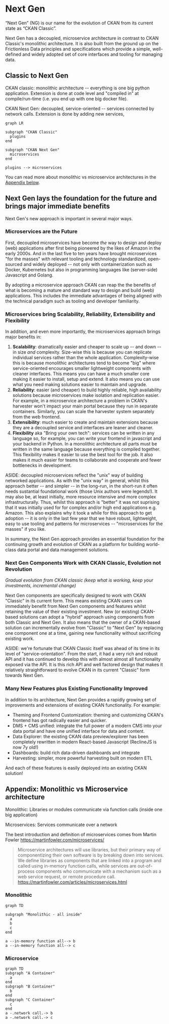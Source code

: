 # Next Gen

“Next Gen” (NG) is our name for the evolution of CKAN from its current state as “CKAN Classic”.

Next Gen has a decoupled, microservice architecture in contrast to CKAN Classic's monolithic architecture. It is also built from the ground up on the Frictionless Data principles and specifications which provide a simple, well-defined and widely adopted set of core interfaces and tooling for managing data.

## Classic to Next Gen

CKAN classic: monolithic architecture -- everything is one big python application. Extension is done at code level and "compiled in" at compile/run-time (i.e. you end up with one big docker file).

CKAN Next Gen: decoupled, service-oriented -- services connected by network calls. Extension is done by adding new services,

```mermaid
graph LR

subgraph "CKAN Classic"
  plugins
end

subgraph "CKAN Next Gen"
  microservices
end

plugins --> microservices
```

You can read more about monolithic vs microservice architectures in the [Appendix below](#appendix-monolithic-vs-microservice-architecture).


## Next Gen lays the foundation for the future and brings major immediate benefits

Next Gen's new approach is important in several major ways.

### Microservices are the Future

First, decoupled microservices have become *the* way to design and deploy (web) applications after first being pioneered by the likes of Amazon in the early 2000s. And in the last five to ten years have brought microservices "for the masses" with relevant tooling and technology standardized, open-sourced and widely deployed -- not only with containerization such as Docker, Kubernetes but also in programming languages like (server-side) Javascript and Golang.

By adopting a microservice approach CKAN can reap the the benefits of what is becoming a mature and standard way to design and build (web) applications. This includes the immediate advantages of being aligned with the technical paradigm such as tooling and developer familiarity.

### Microservices bring Scalability, Reliability, Extensibility and Flexibility

In addition, and even more importantly, the microservices approach brings major benefits in:

1. **Scalability**: dramatically easier and cheaper to scale up -- and down -- in size *and* complexity. Size-wise this is because you can replicate individual services rather than the whole application. Complexity-wise this is because monolithic architectures tend to become "big" where service-oriented encourages smaller lightweight components with cleaner interfaces. This means you can have a much smaller core making it easier to install, setup and extend. It also means you can use what you need making solutions easier to maintain and upgrade.
2. **Reliability**: easier (and cheaper) to build highly reliable, high availability solutions because microservices make isolation and replication easier. For example, in a microservice architecture a problem in CKAN's harvester won't impact your main portal because they run in separate containers. Similarly, you can scale the harvester system separately from the web frontend.
3. **Extensibility**: much easier to create and maintain extensions because they are a decoupled service and interfaces are leaner and cleaner.
4. **Flexibility** aka "Bring your own tech": services can be written in any language so, for example, you can write your frontend in javascript and your backend in Python. In a monolithic architecture all parts must be written in the same language because everything is compiled together. This flexibility makes it easier to use the best tool for the job. It also makes it much easier for teams to collaborate and cooperate and fewer bottlenecks in development.

ASIDE: decoupled microservices reflect the "unix" way of building networked applications. As with the "unix way" in general, whilst this approach better -- and simpler -- in the long-run, in the short-run it often needs sustantial foundational work (those Unix authors were legends!). It may also be, at least initially, more resource intensive and more complex infrastructurally. Thus, whilst this approach is "better" it was not suprising that it was initially used for for complex and/or high end applications e.g. Amazon. This also explains why it took a while for this approach to get adoption -- it is only in the last few year that we have robust, lightweight, easy to use tooling and patterns for microservices -- "microservices for the masses" if you like.

In summary, the Next Gen approach provides an essential foundation for the continuing growth and evolution of CKAN as a platform for building world-class data portal and data management solutions.

### Next Gen Components Work with CKAN Classic, Evolution not Revolution

*Gradual evolution from CKAN classic (keep what is working, keep your investments, incremental change)*

Next Gen components are specifically designed to work with CKAN "Classic" in its current form. This means existing CKAN users can immediately benefit from Next Gen components and features whilst retaining the value of their existing investment. New (or existing) CKAN-based solutions can adopt a "hybrid" approach using components from both Classic and Next Gen. It also means that the owner of a CKAN-based solution can incrementally evolve from "Classic" to "Next Gen" by replacing one component one at a time, gaining new functionality without sacrificing existing work.

ASIDE: we're fortunate that CKAN Classic itself was ahead of its time in its level of "service-orientation". From the start, it had a very rich and robust API and it has continued to develop this with almost almost all functionality exposed via the API. It is this rich API and well factored design that makes it relatively straightforward to evolve CKAN in its current "Classic" form towards Next Gen.

### Many New Features plus Existing Functionality Improved

In addition to its architecture, Next Gen provides a rapidly growing set of improvements and extensions of existing CKAN functionality. For example:

* Theming and Frontend Customization: theming and customizing CKAN's frontend has got radically easier and quicker.
* DMS + CMS unified: integrate the full power of a modern CMS into your data portal and have one unified interface for data and content.
* Data Explorer: the existing CKAN data preview/explorer has been completely rewritten in modern React-based Javascript (ReclineJS is now 7y old!)
* Dashboards: build rich data-driven dashboards and integrate
* Harvesting: simpler, more powerful harvesting built on modern ETL

And each of these features is easily deployed into an existing CKAN solution!


## Appendix: Monolithic vs Microservice architecture

Monolithic: Libraries or modules communicate via function calls (inside one big application)

Microservices: Services communicate over a network

The best introduction and definition of microservices comes from Martin Fowler https://martinfowler.com/microservices/

> Microservice architectures will use libraries, but their primary way of componentizing their own software is by breaking down into services. We define libraries as components that are linked into a program and called using in-memory function calls, while services are out-of-process components who communicate with a mechanism such as a web service request, or remote procedure call. https://martinfowler.com/articles/microservices.html


### Monolithic

```mermaid
graph TD

subgraph "Monolithic - all inside"
  a
  b
  c
end

a --in-memory function all--> b
a --in-memory function all--> c
```

### Microservice

```mermaid
graph TD
subgraph "A Container"
  a
end
subgraph "B Container"
  b
end
subgraph "C Container"
  c
end
a -.network call.-> b
a -.network call.-> c
```

<mermaid />

